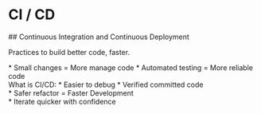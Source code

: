 # CI / CD
<section>
## Continuous Integration and Continuous Deployment

Practices to build better code, faster.

<aside class="notes">
</aside>
</section>
<!-- -->
<section>
* Small changes = More manage code
* Automated testing = More reliable code

<aside class="notes">
What is CI/CD:
* Easier to debug
* Verified committed code
</aside>
</section>
<!-- -->
<section>
* Safer refactor = Faster Development

<aside class="notes">
* Iterate quicker with confidence
</aside>
</section>
<!-- -->

